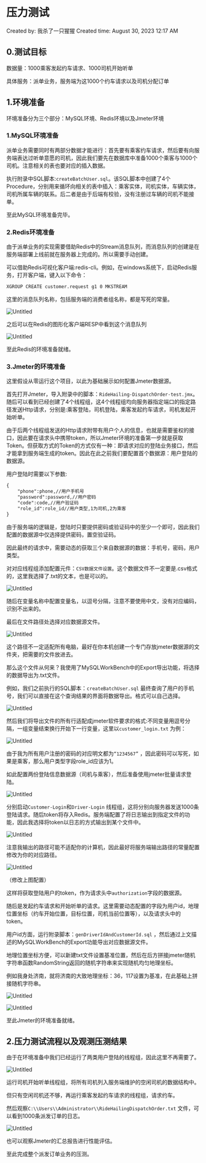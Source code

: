 # 压力测试

Created by: 我杀了一只猩猩
Created time: August 30, 2023 12:17 AM

## 0.测试目标

数据量：1000乘客发起约车请求、1000司机开始听单

具体服务：派单业务，服务端为这1000个约车请求以及司机分配订单

## 1.环境准备

环境准备分为三个部分：MySQL环境、Redis环境以及Jmeter环境

### 1.MySQL环境准备

派单业务需要同时有两部分数据才能进行：首先要有乘客约车请求，然后要有向服务端表达过听单意愿的司机，因此我们要先在数据库中准备1000个乘客与1000个司机。注意相关的表也要对应的插入数据。

执行附录中SQL脚本:`createBatchUser.sql`。该SQL脚本中创建了4个Procedure，分别用来循环向相关的表中插入：乘客实体，司机实体，车辆实体，司机所属车辆的联系。后二者是由于后端有校验，没有注册过车辆的司机不能接单。

至此MySQL环境准备完毕。

### 2.Redis环境准备

由于派单业务的实现需要借助Redis中的Stream消息队列，而消息队列的创建是在服务端部署上线前就在服务器上完成的。所以需要手动创建。

可以借助Redis可视化客户端:redis-cli。例如，在windows系统下，启动Redis服务，打开客户端，键入以下命令：

```markdown
XGROUP CREATE customer.request g1 0 MKSTREAM
```

这里的消息队列名称，包括服务端的消费者组名称，都是写死的常量。

![Untitled](%E5%8E%8B%E5%8A%9B%E6%B5%8B%E8%AF%95%20f598415a1c954a728f17c4abb3c19ecb/Untitled.png)

之后可以在Redis的图形化客户端RESP中看到这个消息队列

![Untitled](%E5%8E%8B%E5%8A%9B%E6%B5%8B%E8%AF%95%20f598415a1c954a728f17c4abb3c19ecb/Untitled%201.png)

至此Redis的环境准备就绪。

### 3.Jmeter的环境准备

这里假设从零运行这个项目，以此为基础展示如何配置Jmeter数据源。

首先打开Jmeter，导入附录中的脚本：`RideHailing-DispatchOrder-test.jmx`。随后可以看到已经创建了4个线程组，这4个线程组均向服务器指定端口的指定路径发送Http请求，分别是:乘客登陆，司机登陆，乘客发起约车请求，司机发起开始听单。

由于后两个线程组发送的Http请求附带有用户个人的信息，也就是需要鉴权的接口，因此要在请求头中携带token，所以Jmeter环境的准备第一步就是获取Token。但获取方式的Token的方式仅有一种：即请求对应的登陆业务接口，然后才能拿到服务端生成的token。因此在此之前我们要配置首个数据源：用户登陆的数据源。

用户登陆时需要以下参数:

```markdown
{
	"phone":phone,//用户手机号
	"password":password,//用户密码
	"code":code,//用户验证码
	"role_id":role_id//用户类型,1为司机,2为乘客
}
```

由于服务端的逻辑是，登陆时只要提供密码或验证码中的至少一个即可，因此我们配置的数据源中仅选择提供密码，置空验证码。

因此最终的请求中，需要动态的获取三个来自数据源的数据：手机号，密码，用户类型。

对对应线程组添加配置元件：`CSV数据文件设置`。这个数据文件不一定要是.csv格式的，这里我选择了.txt的文本，也是可以的。

![Untitled](%E5%8E%8B%E5%8A%9B%E6%B5%8B%E8%AF%95%20f598415a1c954a728f17c4abb3c19ecb/Untitled%202.png)

随后在变量名称中配置变量名，以逗号分隔，注意不要使用中文，没有对应编码，识别不出来的。

最后在文件路径处选择对应数据源文件。

![Untitled](%E5%8E%8B%E5%8A%9B%E6%B5%8B%E8%AF%95%20f598415a1c954a728f17c4abb3c19ecb/Untitled%203.png)

这个路径不一定适配所有电脑，最好在你本机创建一个专门存放jmeter数据源的文件夹，把需要的文件放进去。

那么这个文件从何来？我使用了MySQLWorkBench中的Export导出功能，将选择的数据导出为.txt文件。

例如，我们之前执行的SQL脚本：`createBatchUser.sql` 最终查询了用户的手机号，我们可以直接在这个查询结果的界面将数据导出。格式可以自己选择。

![Untitled](%E5%8E%8B%E5%8A%9B%E6%B5%8B%E8%AF%95%20f598415a1c954a728f17c4abb3c19ecb/Untitled%204.png)

然后我们将导出文件的所有行适配成jmeter软件要求的格式:不同变量用逗号分隔，一组变量结束换行开始下一行变量，这里以`customer_login.txt` 为例：

![Untitled](%E5%8E%8B%E5%8A%9B%E6%B5%8B%E8%AF%95%20f598415a1c954a728f17c4abb3c19ecb/Untitled%205.png)

由于我为所有用户注册的密码的对应明文都为`“1234567”` ，因此密码可以写死，如果是乘客，那么用户类型字段role_id应该为1。

如此配置两份登陆信息数据源（司机与乘客），然后准备使用jmeter批量请求登陆。

![Untitled](%E5%8E%8B%E5%8A%9B%E6%B5%8B%E8%AF%95%20f598415a1c954a728f17c4abb3c19ecb/Untitled%206.png)

分别启动`Customer-Login`和`Driver-Login` 线程组，这将分别向服务器发送1000条登陆请求。随后token将存入Redis。服务端配置了将日志输出到指定文件的功能，因此我选择将token以日志的方式输出到某个文件中。

![Untitled](%E5%8E%8B%E5%8A%9B%E6%B5%8B%E8%AF%95%20f598415a1c954a728f17c4abb3c19ecb/Untitled%207.png)

注意我输出的路径可能不适配你的计算机，因此最好将服务端输出路径的常量配置修改为你的对应路径。

![Untitled](%E5%8E%8B%E5%8A%9B%E6%B5%8B%E8%AF%95%20f598415a1c954a728f17c4abb3c19ecb/Untitled%208.png)

（修改上图配置）

这样将获取登陆用户的token，作为请求头中`authorization`字段的数据源。

随后是发起约车请求和开始听单的请求。这里需要动态配置的字段为用户id，地理位置坐标（约车开始位置，目标位置，司机当前位置等），以及请求头中的token。

用户id方面，运行附录脚本：`genDriverIdAndCustomerId.sql` ，然后通过上文描述的MySQLWorkBench的Export功能导出对应数据源文件。

地理位置坐标方便，可以新建txt文件设置基准位置，然后在后方拼接jmeter随机字符串函数RandomString返回的随机字符串来实现随机均匀地理坐标。

例如我身处济南，就将济南的大致地理坐标：36，117设置为基准，在此基础上拼接随机字符串。

![Untitled](%E5%8E%8B%E5%8A%9B%E6%B5%8B%E8%AF%95%20f598415a1c954a728f17c4abb3c19ecb/Untitled%209.png)

![Untitled](%E5%8E%8B%E5%8A%9B%E6%B5%8B%E8%AF%95%20f598415a1c954a728f17c4abb3c19ecb/Untitled%2010.png)

至此Jmeter的环境准备就绪。

## 2.压力测试流程以及观测压测结果

由于在环境准备中我们已经运行了两类用户登陆的线程组，因此这里不再需要了。

![Untitled](%E5%8E%8B%E5%8A%9B%E6%B5%8B%E8%AF%95%20f598415a1c954a728f17c4abb3c19ecb/Untitled%2011.png)

运行司机开始听单线程组，将所有司机列入服务端维护的空闲司机的数据结构中。

但只有空闲司机还不够，再运行乘客发起约车请求的线程组，请求约车。

然后观察`C:\\Users\\Administrator\\RideHailingDispatchOrder.txt` 文件，可以看到1000条派发订单的日志。

![Untitled](%E5%8E%8B%E5%8A%9B%E6%B5%8B%E8%AF%95%20f598415a1c954a728f17c4abb3c19ecb/Untitled%2012.png)

也可以观察Jmeter的汇总报告进行性能评估。

至此完成整个派发订单业务的压测。
